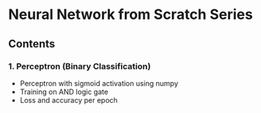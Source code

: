 # Neural Network from Scratch Series

## Contents

### 1. Perceptron (Binary Classification)
- Perceptron with sigmoid activation using numpy
- Training on AND logic gate
- Loss and accuracy per epoch
